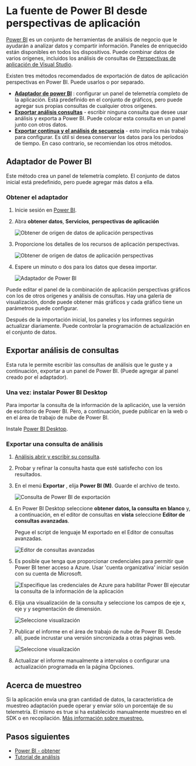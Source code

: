 <properties 
    pageTitle="Exportar a Power BI de aplicación perspectivas | Microsoft Azure" 
    description="Análisis de consultas se pueden mostrar en Power BI." 
    services="application-insights" 
    documentationCenter=""
    authors="noamben" 
    manager="douge"/>

<tags 
    ms.service="application-insights" 
    ms.workload="tbd" 
    ms.tgt_pltfrm="ibiza" 
    ms.devlang="na" 
    ms.topic="article" 
    ms.date="10/18/2016" 
    ms.author="awills"/>

# <a name="feed-power-bi-from-application-insights"></a>La fuente de Power BI desde perspectivas de aplicación

[Power BI](http://www.powerbi.com/) es un conjunto de herramientas de análisis de negocio que le ayudarán a analizar datos y compartir información. Paneles de enriquecido están disponibles en todos los dispositivos. Puede combinar datos de varios orígenes, incluidos los análisis de consultas de [Perspectivas de aplicación de Visual Studio](app-insights-overview.md).

Existen tres métodos recomendados de exportación de datos de aplicación perspectivas en Power BI. Puede usarlos o por separado.

* [**Adaptador de power BI**](#power-pi-adapter) : configurar un panel de telemetría completo de la aplicación. Está predefinido en el conjunto de gráficos, pero puede agregar sus propias consultas de cualquier otros orígenes.
* [**Exportar análisis consultas**](#export-analytics-queries) - escribir ninguna consulta que desee usar análisis y exporta a Power BI. Puede colocar esta consulta en un panel junto con otros datos.
* [**Exportar continua y el análisis de secuencia**](app-insights-export-stream-analytics.md) - esto implica más trabajo para configurar. Es útil si desea conservar los datos para los períodos de tiempo. En caso contrario, se recomiendan los otros métodos.

## <a name="power-bi-adapter"></a>Adaptador de Power BI

Este método crea un panel de telemetría completo. El conjunto de datos inicial está predefinido, pero puede agregar más datos a ella.

### <a name="get-the-adapter"></a>Obtener el adaptador

1. Inicie sesión en [Power BI](https://app.powerbi.com/).
2. Abra **obtener datos**, **Servicios**, **perspectivas de aplicación**

    ![Obtener de origen de datos de aplicación perspectivas](./media/app-insights-export-power-bi/power-bi-adapter.png)

3. Proporcione los detalles de los recursos de aplicación perspectivas.

    ![Obtener de origen de datos de aplicación perspectivas](./media/app-insights-export-power-bi/azure-subscription-resource-group-name.png)

4. Espere un minuto o dos para los datos que desea importar.

    ![Adaptador de Power BI](./media/app-insights-export-power-bi/010.png)


Puede editar el panel de la combinación de aplicación perspectivas gráficos con los de otros orígenes y análisis de consultas. Hay una galería de visualización, donde puede obtener más gráficos y cada gráfico tiene un parámetros puede configurar.

Después de la importación inicial, los paneles y los informes seguirán actualizar diariamente. Puede controlar la programación de actualización en el conjunto de datos.


## <a name="export-analytics-queries"></a>Exportar análisis de consultas

Esta ruta le permite escribir las consultas de análisis que le guste y a continuación, exportar a un panel de Power BI. (Puede agregar al panel creado por el adaptador).

### <a name="one-time-install-power-bi-desktop"></a>Una vez: instalar Power BI Desktop

Para importar la consulta de la información de la aplicación, use la versión de escritorio de Power BI. Pero, a continuación, puede publicar en la web o en el área de trabajo de nube de Power BI. 

Instale [Power BI Desktop](https://powerbi.microsoft.com/en-us/desktop/).

### <a name="export-an-analytics-query"></a>Exportar una consulta de análisis

1. [Análisis abrir y escribir su consulta](app-insights-analytics-tour.md).
2. Probar y refinar la consulta hasta que esté satisfecho con los resultados.
3. En el menú **Exportar** , elija **Power BI (M)**. Guarde el archivo de texto.

    ![Consulta de Power BI de exportación](./media/app-insights-export-power-bi/analytics-export-power-bi.png)
4. En Power BI Desktop seleccione **obtener datos, la consulta en blanco** y, a continuación, en el editor de consultas en **vista** seleccione **Editor de consultas avanzadas**.


    Pegue el script de lenguaje M exportado en el Editor de consultas avanzadas.

    ![Editor de consultas avanzadas](./media/app-insights-export-power-bi/power-bi-import-analytics-query.png)

5. Es posible que tenga que proporcionar credenciales para permitir que Power BI tener acceso a Azure. Usar 'cuenta organizativa' iniciar sesión con su cuenta de Microsoft.

    ![Especifique las credenciales de Azure para habilitar Power BI ejecutar la consulta de la información de la aplicación](./media/app-insights-export-power-bi/power-bi-import-sign-in.png)

6. Elija una visualización de la consulta y seleccione los campos de eje x, eje y y segmentación de dimensión.

    ![Seleccione visualización](./media/app-insights-export-power-bi/power-bi-analytics-visualize.png)

7. Publicar el informe en el área de trabajo de nube de Power BI. Desde allí, puede incrustar una versión sincronizada a otras páginas web.

    ![Seleccione visualización](./media/app-insights-export-power-bi/publish-power-bi.png)
 
8. Actualizar el informe manualmente a intervalos o configurar una actualización programada en la página Opciones.


## <a name="about-sampling"></a>Acerca de muestreo

Si la aplicación envía una gran cantidad de datos, la característica de muestreo adaptación puede operar y enviar sólo un porcentaje de su telemetría. El mismo es true si ha establecido manualmente muestreo en el SDK o en recopilación. [Más información sobre muestreo.](app-insights-sampling.md)
 

## <a name="next-steps"></a>Pasos siguientes

* [Power BI - obtener](http://www.powerbi.com/learning/)
* [Tutorial de análisis](app-insights-analytics-tour.md)
